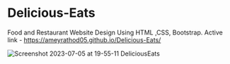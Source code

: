 # Delicious-Eats
Food and Restaurant Website Design Using HTML ,CSS, Bootstrap.
Active link - https://ameyrathod05.github.io/Delicious-Eats/



![Screenshot 2023-07-05 at 19-55-11 DeliciousEats](https://github.com/AmeyRathod05/Delicious-Eats/assets/127238907/954f4e03-2e3e-4980-869f-deefb12aa243)


